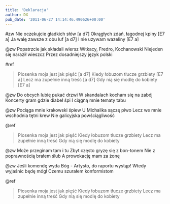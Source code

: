 ```yaml
---
title: 'Deklaracja'
author: DX
pub_date: '2011-06-27 14:14:46.490626+00:00'
---
```


#zw
Nie oczekujcie gładkich słów [a d7]
Okrągłych zdań, łagodnej kpiny [E7 a]
Ja walę zawsze z obu luf [a d7]
I nie uzywam wazeliny [E7 a]

@zw
Popatrzcie jak składali wiersz
Witkacy, Fredro, Kochanowski
Niejeden się naraził wieszcz
Przez dosadniejszy język polski

#ref
>Piosenka moja jest jak pięść [a d7]
>Kiedy łobuzom tłucze grzbiety [E7 a]
>Lecz ma zupełnie inną treść [a d7]
>Gdy nią się modlę do kobiety [E7 a]

@zw
Do obcych lubię pukać drzwi
W skandalach kocham się na zabój
Koncerty gram gdzie diabeł śpi
I ciągną mnie tematy tabu

@zw
Pociąga mnie krakowski śpiew
U Michalika sączę piwo
Lecz we mnie wschodnia tętni krew
Nie galicyjska powściągliwość

@ref
>Piosenka moja jest jak pięść
>Kiedy łobuzom tłucze grzbiety
>Lecz ma zupełnie inną treść
>Gdy nią się modlę do kobiety

@zw
Może przeginam tam i tu
Zbyt często gryzę się z bon-tonem
Nie z poprawnością brałem ślub
A prowokację mam za żonę

@zw
Jeśli komendę wyda Bóg -
Artysto, do raportu wystąp!
Wtedy wyjaśnic będę mógł
Czemu szurałem konformistom

@ref
>Piosenka moja jest jak pięść
>Kiedy łobuzom tłucze grzbiety
>Lecz ma zupełnie inną treść
>Gdy nią się modlę do kobiety